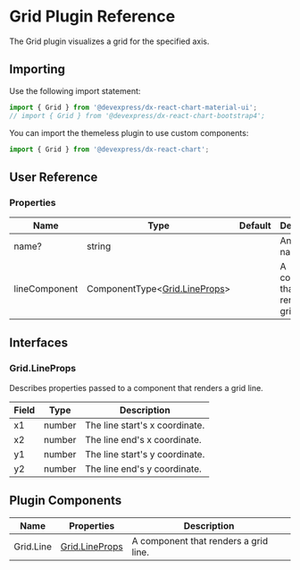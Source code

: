 # Grid Plugin Reference

The Grid plugin visualizes a grid for the specified axis.

## Importing

Use the following import statement:

```js
import { Grid } from '@devexpress/dx-react-chart-material-ui';
// import { Grid } from '@devexpress/dx-react-chart-bootstrap4';
```

You can import the themeless plugin to use custom components:

```js
import { Grid } from '@devexpress/dx-react-chart';
```

## User Reference

### Properties

Name | Type | Default | Description
-----|------|---------|------------
name? | string | | An axis name.
lineComponent | ComponentType&lt;[Grid.LineProps](#gridlineprops)&gt; | | A component that renders a grid line.

## Interfaces

### Grid.LineProps

Describes properties passed to a component that renders a grid line.

Field | Type | Description
------|------|------------
x1 | number | The line start's x coordinate.
x2 | number | The line end's x coordinate.
y1 | number | The line start's y coordinate.
y2 | number | The line end's y coordinate.

## Plugin Components

Name | Properties | Description
-----|------------|------------
Grid.Line | [Grid.LineProps](#gridlineprops) | A component that renders a grid line.
